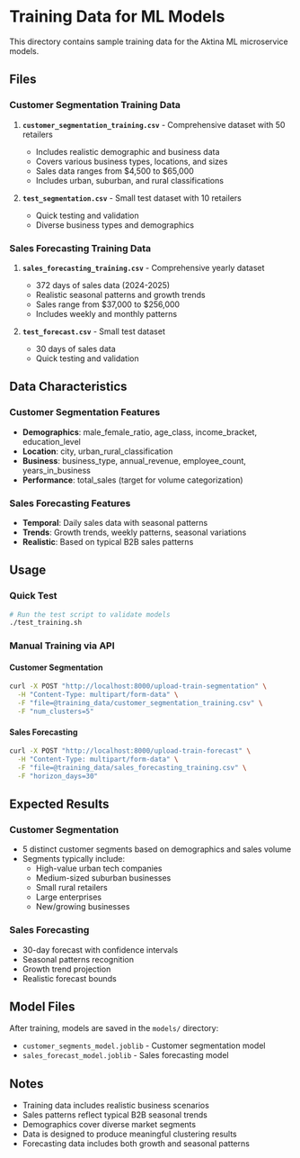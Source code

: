 # Training Data for ML Models

This directory contains sample training data for the Aktina ML microservice models.

## Files

### Customer Segmentation Training Data

1. **`customer_segmentation_training.csv`** - Comprehensive dataset with 50 retailers
   - Includes realistic demographic and business data
   - Covers various business types, locations, and sizes
   - Sales data ranges from $4,500 to $65,000
   - Includes urban, suburban, and rural classifications

2. **`test_segmentation.csv`** - Small test dataset with 10 retailers
   - Quick testing and validation
   - Diverse business types and demographics

### Sales Forecasting Training Data

1. **`sales_forecasting_training.csv`** - Comprehensive yearly dataset
   - 372 days of sales data (2024-2025)
   - Realistic seasonal patterns and growth trends
   - Sales range from $37,000 to $256,000
   - Includes weekly and monthly patterns

2. **`test_forecast.csv`** - Small test dataset
   - 30 days of sales data
   - Quick testing and validation

## Data Characteristics

### Customer Segmentation Features

- **Demographics**: male_female_ratio, age_class, income_bracket, education_level
- **Location**: city, urban_rural_classification
- **Business**: business_type, annual_revenue, employee_count, years_in_business
- **Performance**: total_sales (target for volume categorization)

### Sales Forecasting Features

- **Temporal**: Daily sales data with seasonal patterns
- **Trends**: Growth trends, weekly patterns, seasonal variations
- **Realistic**: Based on typical B2B sales patterns

## Usage

### Quick Test
```bash
# Run the test script to validate models
./test_training.sh
```

### Manual Training via API

#### Customer Segmentation
```bash
curl -X POST "http://localhost:8000/upload-train-segmentation" \
  -H "Content-Type: multipart/form-data" \
  -F "file=@training_data/customer_segmentation_training.csv" \
  -F "num_clusters=5"
```

#### Sales Forecasting
```bash
curl -X POST "http://localhost:8000/upload-train-forecast" \
  -H "Content-Type: multipart/form-data" \
  -F "file=@training_data/sales_forecasting_training.csv" \
  -F "horizon_days=30"
```

## Expected Results

### Customer Segmentation
- 5 distinct customer segments based on demographics and sales volume
- Segments typically include:
  - High-value urban tech companies
  - Medium-sized suburban businesses
  - Small rural retailers
  - Large enterprises
  - New/growing businesses

### Sales Forecasting
- 30-day forecast with confidence intervals
- Seasonal patterns recognition
- Growth trend projection
- Realistic forecast bounds

## Model Files

After training, models are saved in the `models/` directory:
- `customer_segments_model.joblib` - Customer segmentation model
- `sales_forecast_model.joblib` - Sales forecasting model

## Notes

- Training data includes realistic business scenarios
- Sales patterns reflect typical B2B seasonal trends
- Demographics cover diverse market segments
- Data is designed to produce meaningful clustering results
- Forecasting data includes both growth and seasonal patterns
